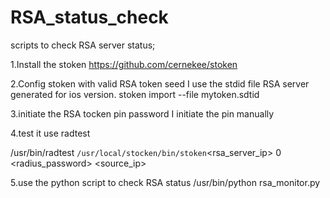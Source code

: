 RSA_status_check
================

scripts to check RSA server status;

1.Install the stoken
  https://github.com/cernekee/stoken

2.Config stoken with valid RSA token seed
  I use the stdid file RSA server generated for ios version.
  stoken import --file mytoken.sdtid

3.initiate the RSA tocken pin password
  I initiate the pin manually

4.test it use radtest

  /usr/bin/radtest <username> <pin>`/usr/local/stocken/bin/stoken`<rsa_server_ip> 0 <radius_password> <group> <source_ip>

5.use the python script to check RSA status 
  /usr/bin/python rsa_monitor.py 
